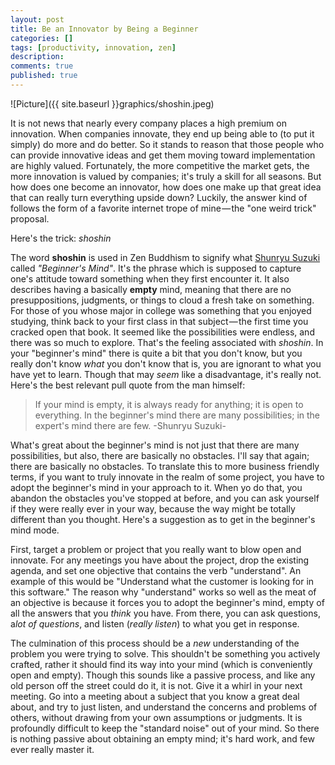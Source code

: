 ```yaml
---
layout: post
title: Be an Innovator by Being a Beginner
categories: []
tags: [productivity, innovation, zen]
description:
comments: true
published: true
---
```


![Picture]({{ site.baseurl }}graphics/shoshin.jpeg)

It is not news that nearly every company places a high premium on innovation. When companies innovate, they end up being able to (to put it simply) do more and do better. So it stands to reason that those people who can provide innovative ideas and get them moving toward implementation are highly valued. Fortunately, the more competitive the market gets, the more innovation is valued by companies; it's truly a skill for all seasons. But how does one become an innovator, how does one make up that great idea that can really turn everything upside down? Luckily, the answer kind of follows the form of a favorite internet trope of mine — the "one weird trick" proposal.

Here's the trick: *shoshin*
<!--more-->

The word **shoshin** is used in Zen Buddhism to signify what [Shunryu Suzuki](http://www.amazon.com/Zen-Mind-Beginners-Shunryu-Suzuki/dp/1590308492) called *"Beginner's Mind"*. It's the phrase which is supposed to capture one's attitude toward something when they first encounter it. It also describes having a basically **empty** mind, meaning that there are no presuppositions, judgments, or things to cloud a fresh take on something. For those of you whose major in college was something that you enjoyed studying, think back to your first class in that subject — the first time you cracked open that book. It seemed like the possibilities were endless, and there was so much to explore. That's the feeling associated with *shoshin*. In your "beginner's mind" there is quite a bit that you don't know, but you really don't know *what* you don't know that is, you are ignorant to what you have yet to learn. Though that may *seem* like a disadvantage, it's really not. Here's the best relevant pull quote from the man himself:

>If your mind is empty, it is always ready for anything; it is open to everything. In the beginner's mind there are many possibilities; in the expert's mind there are few.
-Shunryu Suzuki-

What's great about the beginner's mind is not just that there are many possibilities, but also, there are basically no obstacles. I'll say that again; there are basically no obstacles. To translate this to more business friendly terms, if you want to truly innovate in the realm of some project, you have to adopt the beginner's mind in your approach to it. When yo do that, you abandon the obstacles you've stopped at before, and you can ask yourself if they were really ever in your way, because the way might be totally different than you thought. Here's a suggestion as to get in the beginner's mind mode.

First, target a problem or project that you really want to blow open and innovate. For any meetings you have about the project, drop the existing agenda, and set one objective that contains the verb "understand". An example of this would be "Understand what the customer is looking for in this software." The reason why "understand" works so well as the meat of an objective is because it forces you to adopt the beginner's mind, empty of all the answers that you *think* you have. From there, you can ask questions, a*lot of questions*, and listen (*really listen*) to what you get in response.

The culmination of this process should be a *new* understanding of the problem you were trying to solve. This shouldn't be something you actively crafted, rather it should find its way into your mind (which is conveniently open and empty). Though this sounds like a passive process, and like any old person off the street could do it, it is not. Give it a whirl in your next meeting. Go into a meeting about a subject that you know a great deal about, and try to just listen, and understand the concerns and problems of others, without drawing from your own assumptions or judgments. It is profoundly difficult to keep the "standard noise" out of your mind. So there is nothing passive about obtaining an empty mind; it's hard work, and few ever really master it.
